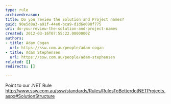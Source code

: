 ```yaml
---
type: rule
archivedreason: 
title: Do you review the Solution and Project names?
guid: 90e5d8a3-a91f-44e0-bca9-d1d6e098f775
uri: do-you-review-the-solution-and-project-names
created: 2012-03-16T07:55:22.0000000Z
authors:
- title: Adam Cogan
  url: https://ssw.com.au/people/adam-cogan
- title: Adam Stephensen
  url: https://ssw.com.au/people/adam-stephensen
related: []
redirects: []

---
```



<div><span>Point to our .NET Rule</span></div>
<div><span><a href="https&#58;//mail.ssw.com.au/owa/redir.aspx?C=796a6508899b4b10ac0182d591160c2c&amp;URL=http&#58;//www.ssw.com.au/ssw/standards/Rules/RulesToBetterdotNETProjects.aspx%23SolutionStructure" target="_blank">http&#58;//www.ssw.com.au/ssw/standards/Rules/RulesToBetterdotNETProjects.aspx#SolutionStructure</a> </span></div>
<div style="margin&#58;0px;"><font size="2" face="Calibri,sans-serif"><span style="font-size&#58;11pt;">&#160;</span></font></div>
<br><excerpt class='endintro'></excerpt><br>



